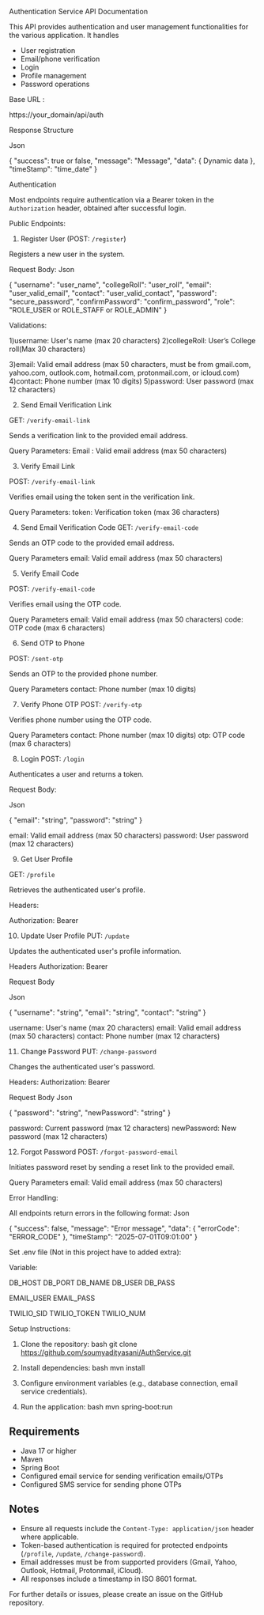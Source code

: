  Authentication Service API Documentation

This API provides authentication and user management functionalities for the various application. It handles 

* User registration 
*  Email/phone verification
* Login
* Profile management 
* Password operations

Base URL :

https://your_domain/api/auth

Response Structure

Json

{
  "success": true or false,
  "message": "Message",
  "data": {
    Dynamic data
  },
  "timeStamp": "time_date"
}


 Authentication

Most endpoints require authentication via a Bearer token in the `Authorization` header, obtained after successful login.

 Public Endpoints:

1. Register User (POST: `/register`)

Registers a new user in the system.

 Request Body:
Json

{
    "username":              "user_name",
    "collegeRoll":           "user_roll",
    "email":                 "user_valid_email",
    "contact":               "user_valid_contact",
    "password":              "secure_password",
    "confirmPassword":       "confirm_password",
    "role":                  "ROLE_USER or ROLE_STAFF or ROLE_ADMIN"
}

Validations:

1)username: User's name (max 20 characters)
2)collegeRoll: User’s College roll(Max 30 characters)

3)email: Valid email address (max 50 characters, must be from gmail.com, yahoo.com, outlook.com, hotmail.com, protonmail.com, or icloud.com)
4)contact: Phone number (max 10 digits)
5)password: User password (max 12 characters)



 2. Send Email Verification Link

GET:  `/verify-email-link`

Sends a verification link to the provided email address.

 Query Parameters:
 Email  : Valid email address (max 50 characters)

3. Verify Email Link

POST:  `/verify-email-link`

Verifies email using the token sent in the verification link.

Query Parameters:
 token: Verification token (max 36 characters)

 4. Send Email Verification Code
GET:  `/verify-email-code`

Sends an OTP code to the provided email address.

Query Parameters
email: Valid email address (max 50 characters)


5. Verify Email Code

POST:  `/verify-email-code`

Verifies email using the OTP code.

Query Parameters
email: Valid email address (max 50 characters)
code: OTP code (max 6 characters)

6. Send OTP to Phone

POST: `/sent-otp`

Sends an OTP to the provided phone number.

Query Parameters
contact: Phone number (max 10 digits)

7. Verify Phone OTP
POST:  `/verify-otp`

Verifies phone number using the OTP code.

Query Parameters
contact: Phone number (max 10 digits)
otp: OTP code (max 6 characters)

8. Login
POST:  `/login`

Authenticates a user and returns a token.

Request Body:

Json

{
  "email": "string",
  "password": "string"
}

email: Valid email address (max 50 characters)
password: User password (max 12 characters)

9. Get User Profile

GET:  `/profile`

Retrieves the authenticated user's profile.

Headers:

Authorization: Bearer <token>

10. Update User Profile
PUT:  `/update`

Updates the authenticated user's profile information.

Headers
Authorization: Bearer <token>

Request Body

Json

{
  "username": "string",
  "email": "string",
  "contact": "string"
}


username: User's name (max 20 characters)
email: Valid email address (max 50 characters)
contact: Phone number (max 12 characters)


11. Change Password
PUT:  `/change-password`

Changes the authenticated user's password.

Headers:
Authorization: Bearer <token>

Request Body
Json

{
  "password": "string",
  "newPassword": "string"
}

password: Current password (max 12 characters)
newPassword: New password (max 12 characters)

12. Forgot Password
POST:  `/forgot-password-email`

Initiates password reset by sending a reset link to the provided email.

Query Parameters
email: Valid email address (max 50 characters)


Error Handling:

All endpoints return errors in the following format:
Json

{
  "success": false,
  "message": "Error message",
  "data": {
    "errorCode": "ERROR_CODE"
  },
  "timeStamp": "2025-07-01T09:01:00"
}

Set .env file (Not in this project have to added extra):

Variable:

DB_HOST 
DB_PORT
DB_NAME
DB_USER 
DB_PASS 

EMAIL_USER 
EMAIL_PASS

TWILIO_SID
TWILIO_TOKEN
TWILIO_NUM



Setup Instructions:

1. Clone the repository:
bash 
git clone https://github.com/soumyadityasani/AuthService.git

2. Install dependencies:
bash
 mvn install

3. Configure environment variables (e.g., database connection, email service credentials).

4. Run the application:
bash
 mvn spring-boot:run

## Requirements
- Java 17 or higher
- Maven
- Spring Boot
- Configured email service for sending verification emails/OTPs
- Configured SMS service for sending phone OTPs

## Notes
- Ensure all requests include the `Content-Type: application/json` header where applicable.
- Token-based authentication is required for protected endpoints (`/profile`, `/update`, `/change-password`).
- Email addresses must be from supported providers (Gmail, Yahoo, Outlook, Hotmail, Protonmail, iCloud).
- All responses include a timestamp in ISO 8601 format.

For further details or issues, please create an issue on the GitHub repository.
